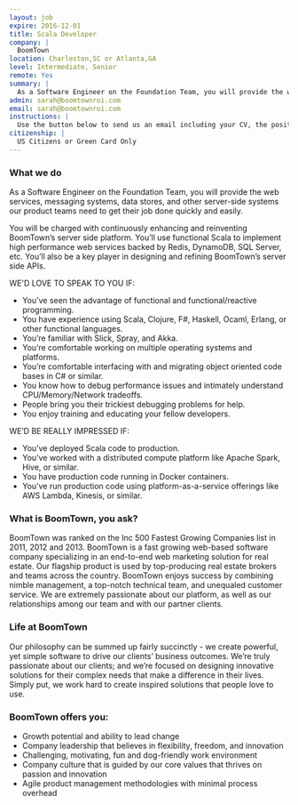 ```yaml
---
layout: job
expire: 2016-12-01
title: Scala Developer
company: |
  BoomTown
location: Charleston,SC or Atlanta,GA
level: Intermediate, Senior
remote: Yes
summary: |
  As a Software Engineer on the Foundation Team, you will provide the web services, messaging systems, data stores, and other server-side systems our product teams need to get their job done quickly and easily.You’ll use functional Scala to implement high performance web services backed by Redis, DynamoDB, SQL Server, etc. You’ll also be a key player in designing and refining BoomTown’s server side APIs.
admin: sarah@boomtownroi.com
email: sarah@boomtownroi.com
instructions: |
  Use the button below to send us an email including your CV, the position you're applying for, and anything else you might want to say.
citizenship: |
  US Citizens or Green Card Only 
---
```


<!-- break -->

### What we do

As a Software Engineer on the Foundation Team, you will provide the web services, messaging systems, data stores, and other server-side systems our product teams need to get their job done quickly and easily.

You will be charged with continuously enhancing and reinventing BoomTown’s server side platform. You’ll use functional Scala to implement high performance web services backed by Redis, DynamoDB, SQL Server, etc. You’ll also be a key player in designing and refining BoomTown’s server side APIs.

WE'D LOVE TO SPEAK TO YOU IF:

- You’ve seen the advantage of functional and functional/reactive programming.
- You have experience using Scala, Clojure, F#, Haskell, Ocaml, Erlang, or other functional languages.
- You’re familiar with Slick, Spray, and Akka.
- You’re comfortable working on multiple operating systems and platforms.
- You’re comfortable interfacing with and migrating object oriented code bases in C# or similar.
- You know how to debug performance issues and intimately understand CPU/Memory/Network tradeoffs.
- People bring you their trickiest debugging problems for help.
- You enjoy training and educating your fellow developers.

WE’D BE REALLY IMPRESSED IF:

- You’ve deployed Scala code to production.
- You’ve worked with a distributed compute platform like Apache Spark, Hive, or similar.
- You have production code running in Docker containers.
- You’ve run production code using platform-as-a-service offerings like AWS Lambda, Kinesis, or similar.

### What is BoomTown, you ask?

BoomTown was ranked on the Inc 500 Fastest Growing Companies list in 2011, 2012 and 2013. BoomTown is a fast growing web-based software company specializing in an end-to-end web marketing solution for real estate. Our flagship product is used by top-producing real estate brokers and teams across the country. BoomTown enjoys success by combining nimble management, a top-notch technical team, and unequaled customer service. We are extremely passionate about our platform, as well as our relationships among our team and with our partner clients.

### Life at BoomTown

Our philosophy can be summed up fairly succinctly - we create powerful, yet simple software to drive our clients’ business outcomes.  We’re truly passionate about our clients; and we’re focused on designing innovative solutions for their complex needs that make a difference in their lives.  Simply put, we work hard to create inspired solutions that people love to use.

### BoomTown offers you:

- Growth potential and ability to lead change
- Company leadership that believes in flexibility, freedom, and innovation
- Challenging, motivating, fun and dog-friendly work environment
- Company culture that is guided by our core values that thrives on passion and innovation
- Agile product management methodologies with minimal process overhead
